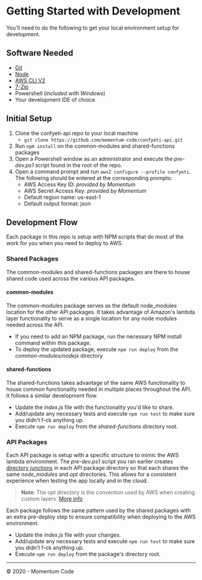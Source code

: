 # Getting Started with Development
You'll need to do the following to get your local environment setup for development.

## Software Needed
- <a href="https://git-scm.com/" target="_blank">Git</a>
- <a href="https://nodejs.org/en/" target="_blank">Node</a>
- <a href="https://docs.aws.amazon.com/cli/latest/userguide/install-cliv2-windows.html" target="_blank">AWS CLI V2</a>
- <a href="https://www.7-zip.org/" target="_blank">7-Zip</a>
- Powershell (*included with Windows*)
- Your development IDE of choice

## Initial Setup
1. Clone the confyeti-api repo to your local machine
    - ```git clone https://github.com/momentum-code/confyeti-api.git```
1. Run ```npm install``` on the common-modules and shared-functions packages
1. Open a Powershell window as an administrator and execute the *pre-dev.ps1* script found in the root of the repo.
1. Open a command prompt and run ```aws2 configure --profile confyeti```. The following should be entered at the corresponding prompts:
    - AWS Access Key ID: *provided by Momentum*
    - AWS Secret Access Key: *provided by Momentum*
    - Default region name: us-east-1
    - Default output format: json

## Development Flow
Each package in this repo is setup with NPM scripts that do most of the work for you when you need to deploy to AWS.

### Shared Packages
The common-modules and shared-functions packages are there to house shared code used across the various API packages.

#### common-modules
The common-modules package serves as the default node_modules location for the other API packages. It takes advantage of Amazon's lambda layer functionality to serve as a single location for any node modules needed across the API.
- If you need to add an NPM package, run the necessary NPM install command within this package.
- To deploy the updated package, execute ```npm run deploy``` from the *common-modules/nodejs* directory

#### shared-functions
The shared-functions takes advantage of the same AWS functionality to house common functionality needed in multiple places throughout the API. It follows a similar development flow.
- Update the *index.js* file with the functionality you'd like to share.
- Add/update any necessary tests and execute ```npm run test``` to make sure you didn't f-ck anything up.
- Execute ```npm run deploy``` from the *shared-functions* directory root.

### API Packages
Each API package is setup with a specific structure to mimic the AWS lambda environment. The *pre-dev.ps1* script you ran earlier creates [directory junctions](https://docs.microsoft.com/en-us/windows-server/administration/windows-commands/mklink) in each API package directory so that each shares the same *node_modules* and *opt* directories. This allows for a consistent experience when testing the app locally and in the cloud.

> **Note**: The *opt* directory is the convention used by AWS when creating custom layers. [More info](https://docs.aws.amazon.com/lambda/latest/dg/configuration-layers.html)

Each package follows the same pattern used by the shared packages with an extra pre-deploy step to ensure compatibility when deploying to the AWS environment. 
- Update the *index.js* file with your changes.
- Add/update any necessary tests and execute ```npm run test``` to make sure you didn't f-ck anything up.
- Execute ```npm run deploy``` from the package's directory root.

<hr>

&copy; 2020 - Momentum Code